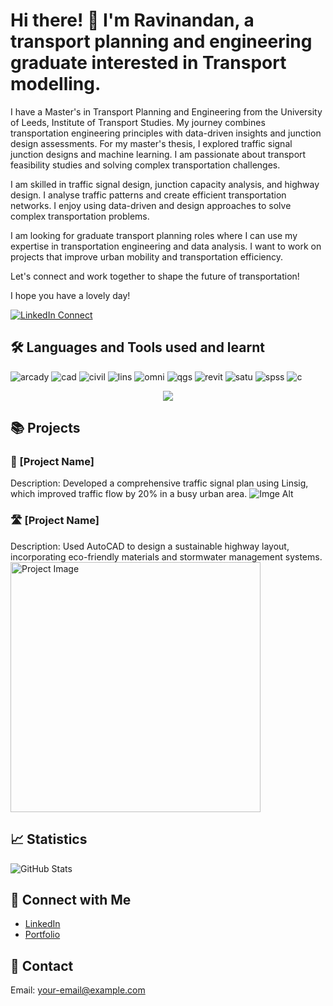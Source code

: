 #  Hi there! 👋 I'm Ravinandan, a transport planning and engineering graduate interested in Transport modelling.
I have a Master's in Transport Planning and Engineering from the University of Leeds, Institute of Transport Studies. My journey combines transportation engineering principles with data-driven insights and junction design assessments. For my master's thesis, I explored traffic signal junction designs and machine learning. I am passionate about transport feasibility studies and solving complex transportation challenges.

I am skilled in traffic signal design, junction capacity analysis, and highway design. I analyse traffic patterns and create efficient transportation networks. I enjoy using data-driven and design approaches to solve complex transportation problems.

I am looking for graduate transport planning roles where I can use my expertise in transportation engineering and data analysis. I want to work on projects that improve urban mobility and transportation efficiency.

Let's connect and work together to shape the future of transportation!

I hope you have a lovely day!

[![LinkedIn Connect](https://img.shields.io/badge/%20-Connect-black?color=545B60&labelColor=0e76a8&logo=linkedin&logoColor=f5f7fe)](https://www.linkedin.com/in/ravinandanrajegowda96/)

## 🛠 **Languages and Tools used and learnt**  
![arcady](https://github.com/user-attachments/assets/b6e1395d-33a8-450f-8098-52f39b9fbec4)
![cad](https://github.com/user-attachments/assets/665f3aed-f180-4930-b591-a48309846ac0)
![civil](https://github.com/user-attachments/assets/8b468a07-5317-4f0e-ab75-0e2a703055f2)
![lins](https://github.com/user-attachments/assets/65bfc84f-1a8c-422c-a70b-c3929f467f58)
![omni](https://github.com/user-attachments/assets/5a856ea0-c6be-4140-a646-04c79db1a620)
![qgs](https://github.com/user-attachments/assets/b1371abc-617e-4720-bdec-9cda77c637be)
![revit](https://github.com/user-attachments/assets/ae4c3416-ce35-4305-ab52-6108c1dd230b)
![satu](https://github.com/user-attachments/assets/dedbf3f7-16d9-469d-81f0-04cb835cd822)
![spss](https://github.com/user-attachments/assets/d46eae77-f182-4a39-93e3-539e8b3aebed)
![c](https://github.com/user-attachments/assets/a4571085-fd66-4db1-87de-4c257a659659)

<p align="center">
  <img src="https://capsule-render.vercel.app/api?type=waving&color=gradient&height=100&section=footer"/>
</p>


## 📚 Projects
### 🚦 [Project Name]
Description: Developed a comprehensive traffic signal plan using Linsig, which improved traffic flow by 20% in a busy urban area.
![Imge Alt]([images/example.png](https://github.com/ravirdr/ravidr/blob/efa291e33415fb11ebd0c0df769b700645627770/D2AP%20PICCCCCCC.png))
### 🛣 [Project Name]
Description: Used AutoCAD to design a sustainable highway layout, incorporating eco-friendly materials and stormwater management systems.
<img src="https://project-image-url-here.com" alt="Project Image" width="400"/>

## 📈 Statistics
![GitHub Stats](https://github-readme-stats.vercel.app/api?username=your-username&show_icons=true&theme=dracula)

## 🔗 Connect with Me
- [LinkedIn](https://www.linkedin.com/in/your-profile/)
- [Portfolio](https://your-portfolio-url.com)

## 📧 Contact
Email: your-email@example.com
